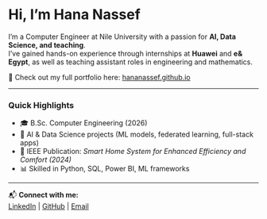 # Hi, I’m Hana Nassef  

I’m a Computer Engineer at Nile University with a passion for **AI, Data Science, and teaching**.  
I’ve gained hands-on experience through internships at **Huawei** and **e& Egypt**, as well as teaching assistant roles in engineering and mathematics.  

🔗 Check out my full portfolio here: [hananassef.github.io](https://hananassef.github.io/)  

---

### Quick Highlights
- 🎓 B.Sc. Computer Engineering (2026)  
- 🤖 AI & Data Science projects (ML models, federated learning, full-stack apps)  
- 📑 IEEE Publication: *Smart Home System for Enhanced Efficiency and Comfort (2024)*  
- 📊 Skilled in Python, SQL, Power BI, ML frameworks  

---

📬 **Connect with me:**  
[LinkedIn](https://www.linkedin.com/in/YOUR-LINKEDIN) | [GitHub](https://github.com/hananassef) | [Email](mailto:hananassef2003@gmail.com)
